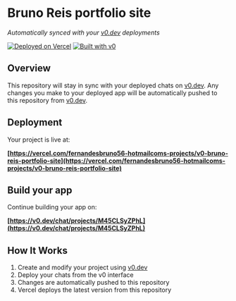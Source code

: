 # Bruno Reis portfolio site

*Automatically synced with your [v0.dev](https://v0.dev) deployments*

[![Deployed on Vercel](https://img.shields.io/badge/Deployed%20on-Vercel-black?style=for-the-badge&logo=vercel)](https://vercel.com/fernandesbruno56-hotmailcoms-projects/v0-bruno-reis-portfolio-site)
[![Built with v0](https://img.shields.io/badge/Built%20with-v0.dev-black?style=for-the-badge)](https://v0.dev/chat/projects/M45CLSyZPhL)

## Overview

This repository will stay in sync with your deployed chats on [v0.dev](https://v0.dev).
Any changes you make to your deployed app will be automatically pushed to this repository from [v0.dev](https://v0.dev).

## Deployment

Your project is live at:

**[https://vercel.com/fernandesbruno56-hotmailcoms-projects/v0-bruno-reis-portfolio-site](https://vercel.com/fernandesbruno56-hotmailcoms-projects/v0-bruno-reis-portfolio-site)**

## Build your app

Continue building your app on:

**[https://v0.dev/chat/projects/M45CLSyZPhL](https://v0.dev/chat/projects/M45CLSyZPhL)**

## How It Works

1. Create and modify your project using [v0.dev](https://v0.dev)
2. Deploy your chats from the v0 interface
3. Changes are automatically pushed to this repository
4. Vercel deploys the latest version from this repository